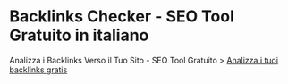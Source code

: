 # Backlinks Checker - SEO Tool Gratuito in italiano
Analizza i Backlinks Verso il Tuo Sito - SEO Tool Gratuito > <a href="http://www.lorenzcrood.com/analisibacklinks/">Analizza i tuoi backlinks gratis</a>
